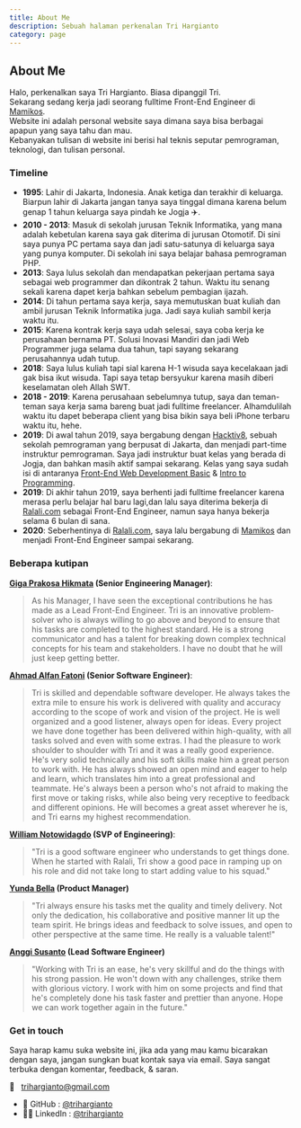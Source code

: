 ```yaml
---
title: About Me
description: Sebuah halaman perkenalan Tri Hargianto
category: page
---
```


## About Me

Halo, perkenalkan saya Tri Hargianto. Biasa dipanggil Tri. <br />
Sekarang sedang kerja jadi seorang fulltime Front-End Engineer di [Mamikos](https://mamikos.com). <br />
Website ini adalah personal website saya dimana saya bisa berbagai apapun yang saya tahu dan mau. <br />
Kebanyakan tulisan di website ini berisi hal teknis seputar pemrograman, teknologi, dan tulisan personal.

### Timeline

- **1995**: Lahir di Jakarta, Indonesia. Anak ketiga dan terakhir di keluarga. Biarpun lahir di Jakarta jangan tanya saya tinggal dimana karena belum genap 1 tahun keluarga saya pindah ke Jogja ✈️.
- **2010 - 2013**: Masuk di sekolah jurusan Teknik Informatika, yang mana adalah kebetulan karena saya gak diterima di jurusan Otomotif. Di sini saya punya PC pertama saya dan jadi satu-satunya di keluarga saya yang punya komputer. Di sekolah ini saya belajar bahasa pemrograman PHP.
- **2013**: Saya lulus sekolah dan mendapatkan pekerjaan pertama saya sebagai web programmer dan dikontrak 2 tahun. Waktu itu senang sekali karena dapet kerja bahkan sebelum pembagian ijazah.
- **2014**: Di tahun pertama saya kerja, saya memutuskan buat kuliah dan ambil jurusan Teknik Informatika juga. Jadi saya kuliah sambil kerja waktu itu.
- **2015**: Karena kontrak kerja saya udah selesai, saya coba kerja ke perusahaan bernama PT. Solusi Inovasi Mandiri dan jadi Web Programmer juga selama dua tahun, tapi sayang sekarang perusahannya udah tutup.
- **2018**: Saya lulus kuliah tapi sial karena H-1 wisuda saya kecelakaan jadi gak bisa ikut wisuda. Tapi saya tetap bersyukur karena masih diberi keselamatan oleh Allah SWT.
- **2018 - 2019**: Karena perusahaan sebelumnya tutup, saya dan teman-teman saya kerja sama bareng buat jadi fulltime freelancer. Alhamdulilah waktu itu dapet beberapa client yang bisa bikin saya beli iPhone terbaru waktu itu, hehe.
- **2019**: Di awal tahun 2019, saya bergabung dengan [Hacktiv8](https://hacktiv8.com/), sebuah sekolah pemrograman yang berpusat di Jakarta, dan menjadi part-time instruktur pemrograman. Saya jadi instruktur buat kelas yang berada di Jogja, dan bahkan masih aktif sampai sekarang. Kelas yang saya sudah isi di antaranya [Front-End Web Development Basic](https://hacktiv8.com/frontend/jakarta/) & [Intro to Programming](https://hacktiv8.com/intro-to-programming/jakarta/).
- **2019**: Di akhir tahun 2019, saya berhenti jadi fulltime freelancer karena merasa perlu belajar hal baru lagi,dan lalu saya diterima bekerja di [Ralali.com](https://www.ralali.com/) sebagai Front-End Engineer, namun saya hanya bekerja selama 6 bulan di sana.
- **2020**: Seberhentinya di [Ralali.com](https://www.ralali.com/), saya lalu bergabung di [Mamikos](https://mamikos.com/) dan menjadi Front-End Engineer sampai sekarang.

### Beberapa kutipan

**[Giga Prakosa Hikmata](https://www.linkedin.com/in/gigaprakosa/) (Senior Engineering Manager)**:

> As his Manager, I have seen the exceptional contributions he has made as a Lead Front-End Engineer. Tri is an innovative problem-solver who is always willing to go above and beyond to ensure that his tasks are completed to the highest standard. He is a strong communicator and has a talent for breaking down complex technical concepts for his team and stakeholders. I have no doubt that he will just keep getting better.

**[Ahmad Alfan Fatoni](https://www.linkedin.com/in/alfan-nevo/) (Senior Software Engineer)**:

> Tri is skilled and dependable software developer. He always takes the extra mile to ensure his work is delivered with quality and accuracy according to the scope of work and vision of the project. He is well organized and a good listener, always open for ideas. Every project we have done together has been delivered within high-quality, with all tasks solved and even with some extras. I had the pleasure to work shoulder to shoulder with Tri and it was a really good experience. He's very solid technically and his soft skills make him a great person to work with. He has always showed an open mind and eager to help and learn, which translates him into a great professional and teammate. He's always been a person who's not afraid to making the first move or taking risks, while also being very receptive to feedback and different opinions. He will becomes a great asset wherever he is, and Tri earns my highest recommendation.

**[William Notowidagdo](https://www.linkedin.com/in/williamn/) (SVP of Engineering)**:

> "Tri is a good software engineer who understands to get things done. When he started with Ralali, Tri show a good pace in ramping up on his role and did not take long to start adding value to his squad."

**[Yunda Bella](https://www.linkedin.com/in/yunda-bella-paramitha-25404966/) (Product Manager)**

> "Tri always ensure his tasks met the quality and timely delivery. Not only the dedication, his collaborative and positive manner lit up the team spirit. He brings ideas and feedback to solve issues, and open to other perspective at the same time. He really is a valuable talent!"

**[Anggi Susanto](https://www.linkedin.com/in/anggi-susanto/) (Lead Software Engineer)**

> "Working with Tri is an ease, he's very skillful and do the things with his strong passion. He won't down with any challenges, strike them with glorious victory. I work with him on some projects and find that he's completely done his task faster and prettier than anyone. Hope we can work together again in the future."

### Get in touch

Saya harap kamu suka website ini, jika ada yang mau kamu bicarakan dengan saya, jangan sungkan buat kontak saya via email. Saya sangat terbuka dengan komentar, feedback, & saran.

<p>
  💌 &nbsp;
  <a href="mailto:trihargianto@gmail.com">
    trihargianto@gmail.com
  </a>
</p>

- 🐙 GitHub : [@trihargianto](https://github.com/trihargianto)
- 🤵‍♂️ LinkedIn : [@trihargianto](https://www.linkedin.com/in/trihargianto/)
